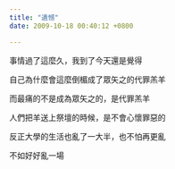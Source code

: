 ```yaml
---
title: "遺憾"
date: 2009-10-18 00:40:12 +0800

---
```





事情過了這麼久，我到了今天還是覺得



自己為什麼會這麼倒楣成了眾矢之的代罪羔羊



而最痛的不是成為眾矢之的，是代罪羔羊



人們把羊送上祭壇的時候，是不會心懷罪惡的



反正大學的生活也亂了一大半，也不怕再更亂



不如好好亂一場



&nbsp;




